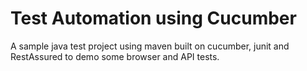 # Test Automation using Cucumber
A sample java test project using maven built on cucumber, junit and RestAssured to demo some browser and API tests.
